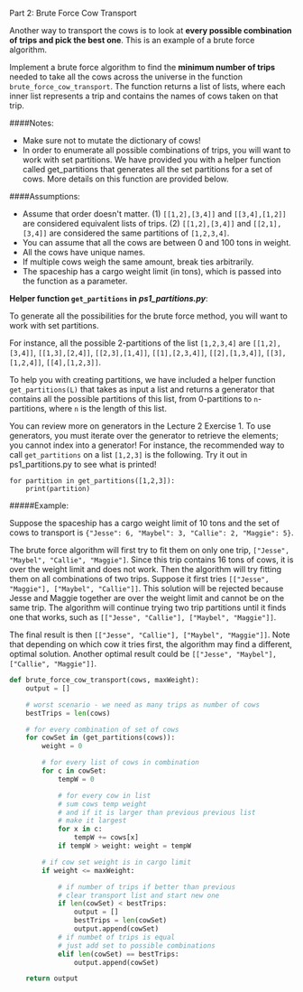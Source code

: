 Part 2: Brute Force Cow Transport

Another way to transport the cows is to look at **every possible combination of trips and pick the best one**. This is an example of a brute force algorithm.

Implement a brute force algorithm to find the **minimum number of trips** needed to take all the cows across the universe in the function ```brute_force_cow_transport```. The function returns a list of lists, where each inner list represents a trip and contains the names of cows taken on that trip.

####Notes:

* Make sure not to mutate the dictionary of cows!
* In order to enumerate all possible combinations of trips, you will want to work with set partitions. We have provided you with a helper function called get_partitions that generates all the set partitions for a set of cows. More details on this function are provided below.

####Assumptions:

* Assume that order doesn't matter. (1) ```[[1,2],[3,4]]``` and ```[[3,4],[1,2]]``` are considered equivalent lists of trips. (2) ```[[1,2],[3,4]]``` and ```[[2,1],[3,4]]``` are considered the same partitions of ```[1,2,3,4]```.
* You can assume that all the cows are between 0 and 100 tons in weight.
* All the cows have unique names.
* If multiple cows weigh the same amount, break ties arbitrarily.
* The spaceship has a cargo weight limit (in tons), which is passed into the function as a parameter.

**Helper function ```get_partitions``` in** ***ps1_partitions.py***:

To generate all the possibilities for the brute force method, you will want to work with set partitions.

For instance, all the possible 2-partitions of the list ```[1,2,3,4]``` are ```[[1,2],[3,4]]```, ```[[1,3],[2,4]]```, ```[[2,3],[1,4]]```, ```[[1],[2,3,4]]```, ```[[2],[1,3,4]]```, ```[[3],[1,2,4]]```, ```[[4],[1,2,3]]```.

To help you with creating partitions, we have included a helper function ```get_partitions(L)``` that takes as input a list and returns a generator that contains all the possible partitions of this list, from 0-partitions to ```n```-partitions, where ```n``` is the length of this list.

You can review more on generators in the Lecture 2 Exercise 1. To use generators, you must iterate over the generator to retrieve the elements; you cannot index into a generator! For instance, the recommended way to call ```get_partitions``` on a list ```[1,2,3]``` is the following. Try it out in ps1_partitions.py to see what is printed!

    for partition in get_partitions([1,2,3]):
        print(partition)
#####Example:

Suppose the spaceship has a cargo weight limit of 10 tons and the set of cows to transport is ```{"Jesse": 6, "Maybel": 3, "Callie": 2, "Maggie": 5}```.

The brute force algorithm will first try to fit them on only one trip, ```["Jesse", "Maybel", "Callie", "Maggie"]```. Since this trip contains 16 tons of cows, it is over the weight limit and does not work. Then the algorithm will try fitting them on all combinations of two trips. Suppose it first tries ```[["Jesse", "Maggie"], ["Maybel", "Callie"]]```. This solution will be rejected because Jesse and Maggie together are over the weight limit and cannot be on the same trip. The algorithm will continue trying two trip partitions until it finds one that works, such as ```[["Jesse", "Callie"], ["Maybel", "Maggie"]]```.

The final result is then ```[["Jesse", "Callie"], ["Maybel", "Maggie"]]```. Note that depending on which cow it tries first, the algorithm may find a different, optimal solution. Another optimal result could be ```[["Jesse", "Maybel"],["Callie", "Maggie"]]```.
   
```py
def brute_force_cow_transport(cows, maxWeight):
    output = []

    # worst scenario - we need as many trips as number of cows
    bestTrips = len(cows)

    # for every combination of set of cows
    for cowSet in (get_partitions(cows)):
        weight = 0 

        # for every list of cows in combination
        for c in cowSet:
            tempW = 0

            # for every cow in list
            # sum cows temp weight
            # and if it is larger than previous previous list
            # make it largest
            for x in c:
                tempW += cows[x]
            if tempW > weight: weight = tempW

        # if cow set weight is in cargo limit
        if weight <= maxWeight:

            # if number of trips if better than previous
            # clear transport list and start new one
            if len(cowSet) < bestTrips:
                output = []
                bestTrips = len(cowSet)
                output.append(cowSet)
            # if numbet of trips is equal
            # just add set to possible combinations
            elif len(cowSet) == bestTrips:
                output.append(cowSet)

    return output
```
